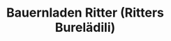 ---
title: "Bauernladen Ritter (Ritters Burelädili)"
url: /endingen-am-kaiserstuhl/bauernladen-ritter-ritters-burelaedili/
shop: Lebensmittel
---